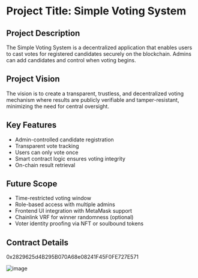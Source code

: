 # Project Title: Simple Voting System

## Project Description

The Simple Voting System is a decentralized application that enables users to cast votes for registered candidates securely on the blockchain. Admins can add candidates and control when voting begins.

## Project Vision

The vision is to create a transparent, trustless, and decentralized voting mechanism where results are publicly verifiable and tamper-resistant, minimizing the need for central oversight.

## Key Features

- Admin-controlled candidate registration
- Transparent vote tracking
- Users can only vote once
- Smart contract logic ensures voting integrity
- On-chain result retrieval

## Future Scope

- Time-restricted voting window
- Role-based access with multiple admins
- Frontend UI integration with MetaMask support
- Chainlink VRF for winner randomness (optional)
- Voter identity proofing via NFT or soulbound tokens

## Contract Details

0x2829625d4B295B070A68e08241F45F0FE727E571

![image](https://github.com/user-attachments/assets/3608aee6-f245-422d-94fc-d7e848f5b801)
